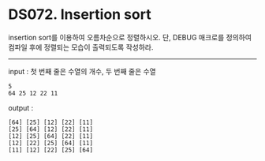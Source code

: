 # DS072. Insertion sort
insertion sort를 이용하여 오름차순으로 정렬하시오.
단, DEBUG 매크로를 정의하여 컴파일 후에 정렬되는 모습이 출력되도록 작성하라.

---

input : 첫 번째 줄은 수열의 개수, 두 번째 줄은 수열
```
5  
64 25 12 22 11
```
output :
```
[64] [25] [12] [22] [11]  
[25] [64] [12] [22] [11]  
[12] [25] [64] [22] [11]  
[12] [22] [25] [64] [11]  
[11] [12] [22] [25] [64]
```